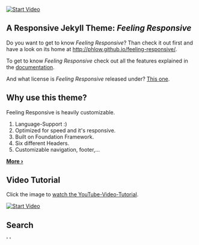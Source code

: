 
[![Start Video](http://github.com/Phlow/feeling-responsive/blob/gh-pages/images/video-feeling-responsive-1280x720.jpg)](http://www.youtube.com/embed/3b5zCFSmVvU)

## A Responsive Jekyll Theme: *Feeling Responsive*

Do you want to get to know *Feeling Responsive*? Than check it out first and have a look on its home at  <http://phlow.github.io/feeling-responsive/>.

To get to know *Feeling Responsive* check out all the features explained in the [documentation][1].

And what license is *Feeling Responsive* released under? [This one][2].



## Why use this theme?

Feeling Responsive is heavily customizable.

1. Language-Support :)
2. Optimized for speed and it's responsive.
3. Built on Foundation Framework.
4. Six different Headers.
5. Customizable navigation, footer,...

**[More ›][3]**



## Video Tutorial

Click the image to [watch the YouTube-Video-Tutorial][4].

[![Start Video](http://github.com/Phlow/feeling-responsive/blob/gh-pages/images/video-feeling-responsive-tutorial-frontpage.jpg)](http://www.youtube.com/watch?v=rLS-BEvlEyY)


## Search

'
	<!--<div class="right">
		<form action="/search" method="GET">
		<input type="text" name="query" placeholder="Search...">
		</form>	
	</div>-->
'





 [1]: http://phlow.github.io/feeling-responsive/documentation/
 [2]: http://github.com/Phlow/feeling-responsive/blob/gh-pages/LICENSE
 [3]: http://phlow.github.io/feeling-responsive/info/
 [4]: http://www.youtube.com/watch?v=rLS-BEvlEyY
 [5]: #
 [6]: #
 [7]: #
 [8]: #
 [9]: #
 [10]: #
